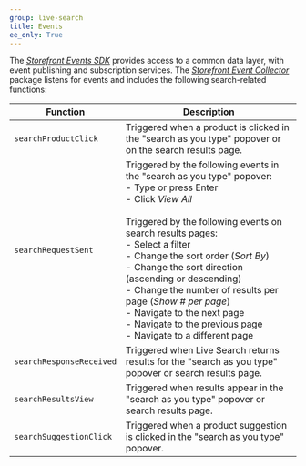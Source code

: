 ```yaml
---
group: live-search
title: Events
ee_only: True
---
```


The [_Storefront Events SDK_](https://devdocs.magento.com/shared-services/storefront-events-sdk.html) provides access to a common data layer, with event publishing and subscription services.  The [_Storefront Event Collector_](https://devdocs.magento.com/shared-services/storefront-event-collector.html) package listens for events and includes the following search-related functions:

|Function|Description|
|---|---|
|`searchProductClick`|Triggered when a product is clicked in the "search as you type" popover or on the search results page. |
|`searchRequestSent`|Triggered by the following events in the "search as you type" popover:<br />- Type or press Enter<br />- Click _View All_<br /><br />Triggered by the following events on search results pages:<br />- Select a filter<br />- Change the sort order (_Sort By_)<br />- Change the sort direction (ascending or descending)<br />- Change the number of results per page (_Show # per page_)<br />- Navigate to the next page<br />- Navigate to the previous page<br />- Navigate to a different page|
|`searchResponseReceived`|Triggered when Live Search returns results for the "search as you type" popover or search results page.|
|`searchResultsView`|Triggered when results appear in the "search as you type" popover or search results page.|
|`searchSuggestionClick`|Triggered when a product suggestion is clicked in the "search as you type" popover.|
